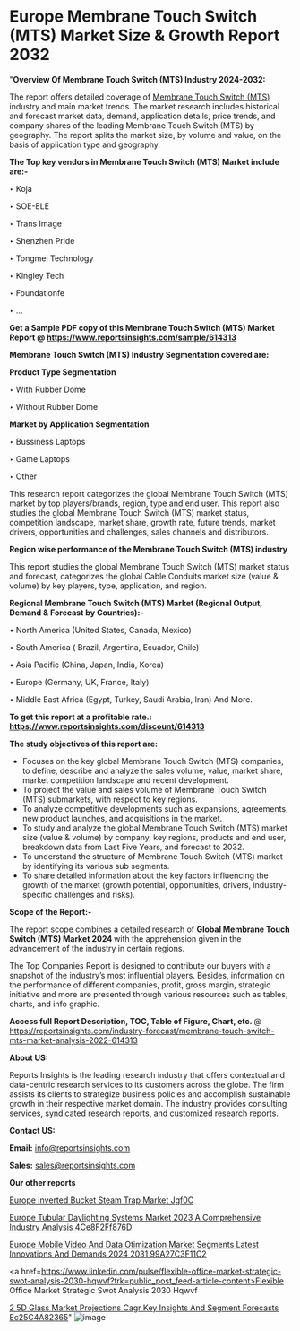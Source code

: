 # Europe Membrane Touch Switch (MTS) Market Size & Growth Report 2032

"<strong>Overview Of Membrane Touch Switch (MTS) Industry 2024-2032:</strong>

The report offers detailed coverage of <a href=https://www.reportsinsights.com/sample/614313>Membrane Touch Switch (MTS)</a> industry and main market trends. The market research includes historical and forecast market data, demand, application details, price trends, and company shares of the leading Membrane Touch Switch (MTS) by geography. The report splits the market size, by volume and value, on the basis of application type and geography.

<strong>The Top key vendors in Membrane Touch Switch (MTS) Market include are:- </strong>

‣ Koja

‣ SOE-ELE

‣ Trans Image

‣ Shenzhen Pride

‣ Tongmei Technology

‣ Kingley Tech

‣ Foundationfe

‣ ...

<strong>Get a Sample PDF copy of this Membrane Touch Switch (MTS) Market Report </strong><strong>@ <a href=https://www.reportsinsights.com/sample/614313 style=color:#0000ff;>https://www.reportsinsights.com/sample/614313</a> </strong>

<strong>Membrane Touch Switch (MTS) Industry Segmentation covered are:</strong>

<strong>Product Type Segmentation</strong>

‣ With Rubber Dome

‣ Without Rubber Dome

<strong>Market by Application Segmentation</strong>

‣ Bussiness Laptops

‣ Game Laptops

‣ Other

This research report categorizes the global Membrane Touch Switch (MTS) market by top players/brands, region, type and end user. This report also studies the global Membrane Touch Switch (MTS) market status, competition landscape, market share, growth rate, future trends, market drivers, opportunities and challenges, sales channels and distributors.

<strong>Region wise performance of the Membrane Touch Switch (MTS) industry</strong><strong> </strong>

This report studies the global Membrane Touch Switch (MTS) market status and forecast, categorizes the global Cable Conduits market size (value &amp; volume) by key players, type, application, and region. 

<strong>Regional Membrane Touch Switch (MTS) Market (Regional Output, Demand &amp; Forecast by Countries):-</strong>

• North America (United States, Canada, Mexico)

• South America ( Brazil, Argentina, Ecuador, Chile)

• Asia Pacific (China, Japan, India, Korea)

• Europe (Germany, UK, France, Italy)

• Middle East Africa (Egypt, Turkey, Saudi Arabia, Iran) And More.

<strong>To get this report at a profitable rate.: <a href=https://www.reportsinsights.com/discount/614313 style=color:#0000ff;>https://www.reportsinsights.com/discount/614313</a></strong>

<strong>The study objectives of this report are:</strong>
<ul>
  <li>Focuses on the key global Membrane Touch Switch (MTS) companies, to define, describe and analyze the sales volume, value, market share, market competition landscape and recent development.</li>
  <li>To project the value and sales volume of Membrane Touch Switch (MTS) submarkets, with respect to key regions.</li>
  <li>To analyze competitive developments such as expansions, agreements, new product launches, and acquisitions in the market.</li>
  <li>To study and analyze the global Membrane Touch Switch (MTS) market size (value &amp; volume) by company, key regions, products and end user, breakdown data from Last Five Years, and forecast to 2032.</li>
  <li>To understand the structure of Membrane Touch Switch (MTS) market by identifying its various sub segments.</li>
  <li>To share detailed information about the key factors influencing the growth of the market (growth potential, opportunities, drivers, industry-specific challenges and risks).</li>
</ul>
<strong>Scope of the Report:-</strong><strong> </strong>

The report scope combines a detailed research of <strong>Global Membrane Touch Switch (MTS) Market 2024 </strong>with the apprehension given in the advancement of the industry in certain regions.

The Top Companies Report is designed to contribute our buyers with a snapshot of the industry’s most influential players. Besides, information on the performance of different companies, profit, gross margin, strategic initiative and more are presented through various resources such as tables, charts, and info graphic.

<strong>Access full Report Description, TOC, Table of Figure, Chart, etc. </strong>@   <a href=https://reportsinsights.com/industry-forecast/membrane-touch-switch-mts-market-analysis-2022-614313 style=color:#0000ff;>https://reportsinsights.com/industry-forecast/membrane-touch-switch-mts-market-analysis-2022-614313</a>

<strong>About US:</strong>

Reports Insights is the leading research industry that offers contextual and data-centric research services to its customers across the globe. The firm assists its clients to strategize business policies and accomplish sustainable growth in their respective market domain. The industry provides consulting services, syndicated research reports, and customized research reports.

<strong>Contact US:</strong>

<p class=""""><b>Email:</b> <a href=mailto:info@reportsinsights.com>info@reportsinsights.com</a></p>
<p class=""""><b>Sales:</b> <a href=mailto:sales@reportsinsights.com>sales@reportsinsights.com</a></p>

<strong>Our other reports</strong>

<a href=https://www.linkedin.com/pulse/europe-inverted-bucket-steam-trap-market-jgf0c/>Europe Inverted Bucket Steam Trap Market Jgf0C</a>

<a href=https://medium.com/@singhaakesh50/europe-tubular-daylighting-systems-market-2023-a-comprehensive-industry-analysis-4ce8f2ff876d>Europe Tubular Daylighting Systems Market 2023 A Comprehensive Industry Analysis 4Ce8F2Ff876D</a>

<a href=https://medium.com/@jaya.reportsinsights/europe-mobile-video-and-data-otimization-market-segments-latest-innovations-and-demands-2024-2031-99a27c3f11c2>Europe Mobile Video And Data Otimization Market Segments Latest Innovations And Demands 2024 2031 99A27C3F11C2</a>

<a href=https://www.linkedin.com/pulse/flexible-office-market-strategic-swot-analysis-2030-hqwvf?trk=public_post_feed-article-content>Flexible Office Market Strategic Swot Analysis 2030 Hqwvf</a>

<a href=https://medium.com/@anuragakarte041/2-5d-glass-market-projections-cagr-key-insights-and-segment-forecasts-ec25c4a82365>2 5D Glass Market Projections Cagr Key Insights And Segment Forecasts Ec25C4A82365</a>"
![image](https://github.com/Reportsinsights123/RIgrowth/assets/158415881/f2e11ae4-ce8d-4ed2-a72c-d26baba5c376)
